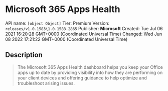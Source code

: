 # Microsoft 365 Apps Health
API name: `[object Object]`
Tier: Premium
Version: `releases/v1.0.1583\1.0.1583.2865`
Publisher: **Microsoft**
Created: Tue Jul 06 2021 16:20:28 GMT+0000 (Coordinated Universal Time)
Changed: Wed Jun 08 2022 17:21:22 GMT+0000 (Coordinated Universal Time)

## Description
> The Microsoft 365 Apps Health dashboard helps you keep your Office apps up to date by providing visibility into how they are performing on your client devices and offering guidance to help optimize and troubleshoot arising issues.
